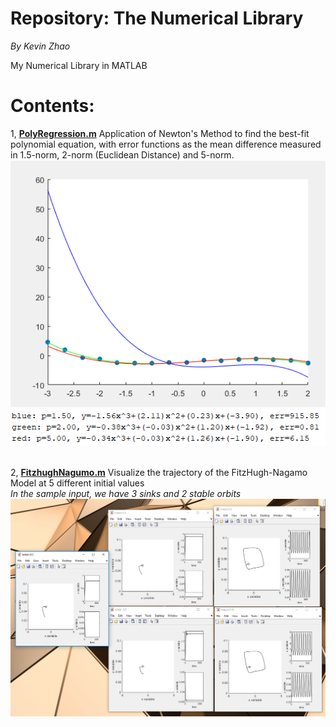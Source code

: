 # Repository: The Numerical Library
<p><i>By Kevin Zhao</i></p>
My Numerical Library in MATLAB

# Contents:
1, <a href="https://github.com/zhaokw/Numerical/blob/master/PolyRegression.m"><b>PolyRegression.m</b></a> Application of Newton's Method to find the best-fit polynomial equation, with error functions as the mean difference measured in 1.5-norm, 2-norm (Euclidean Distance) and 5-norm. <br/>
![Poly1](Photos/PolyRegression1.PNG)
![Poly2](Photos/PolyRegression2.PNG)
<br/><br/>

2, <a href="https://github.com/zhaokw/Numerical/blob/master/FitzhughNagumo.m"><b>FitzhughNagumo.m</b></a> Visualize the trajectory of the FitzHugh-Nagamo Model at 5 different initial values 
<br/><i>In the sample input, we have 3 sinks and 2 stable orbits</i>
![Fitz](Photos/FitzhughNagumo.PNG)
